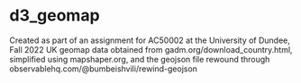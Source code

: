 # d3_geomap
Created as part of an assignment for AC50002 at the University of Dundee, Fall 2022
UK geomap data obtained from gadm.org/download_country.html, simplified using mapshaper.org, and the geojson file rewound through observablehq.com/@bumbeishvili/rewind-geojson
